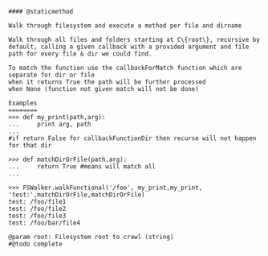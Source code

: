     #### @staticmethod 
    
    Walk through filesystem and execute a method per file and dirname
    
    Walk through all files and folders starting at C\{root\}, recursive by
    default, calling a given callback with a provided argument and file
    path for every file & dir we could find.
    
    To match the function use the callbackForMatch function which are separate for dir or file
    when it returns True the path will be further processed
    when None (function not given match will not be done)
    
    Examples
    ========
    >>> def my_print(path,arg):
    ...     print arg, path
    ...
    #if return False for callbackFunctionDir then recurse will not happen for that dir
    
    >>> def matchDirOrFile(path,arg):
    ...     return True #means will match all
    ...
    
    >>> FSWalker.walkFunctional('/foo', my_print,my_print, 'test:',matchDirOrFile,matchDirOrFile)
    test: /foo/file1
    test: /foo/file2
    test: /foo/file3
    test: /foo/bar/file4
    
    @param root: Filesystem root to crawl (string)
    #@todo complete
